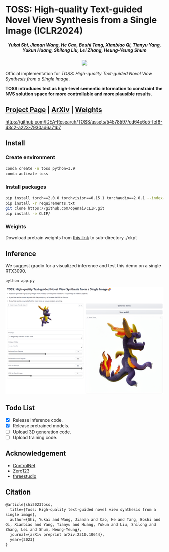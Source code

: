 # TOSS: High-quality Text-guided Novel View Synthesis from a Single Image (ICLR2024)

#####  <p align="center"> Yukai Shi, Jianan Wang, He Cao, Boshi Tang, Xianbiao Qi, Tianyu Yang, Yukun Huang, Shilong Liu, Lei Zhang, Heung-Yeung Shum
<p align="center">
  <img src="https://toss3d.github.io/figures/teaser.png"/>
</p>

Official implementation for *TOSS: High-quality Text-guided Novel View Synthesis from a Single Image*.

**TOSS introduces text as high-level sementic information to constraint the NVS solution space for more controllable and more plausible  results.**

## [Project Page](https://toss3d.github.io/) | [ArXiv](https://arxiv.org/abs/2310.10644) | [Weights](https://huggingface.co/shiyukai/TOSS)


https://github.com/IDEA-Research/TOSS/assets/54578597/cd64c6c5-fef8-43c2-a223-7930ad6a71b7


## Install

### Create environment
```bash
conda create -n toss python=3.9
conda activate toss
```

### Install packages
```bash
pip install torch==2.0.0 torchvision==0.15.1 torchaudio==2.0.1 --index-url https://download.pytorch.org/whl/cu118
pip install -r requirements.txt
git clone https://github.com/openai/CLIP.git
pip install -e CLIP/
```
### Weights
Download pretrain weights from [this link](https://huggingface.co/shiyukai/TOSS) to sub-directory ./ckpt

## Inference

We suggest gradio for a visualized inference and test this demo on a single RTX3090.

```
python app.py
```

![image](assets/gradio.png)


## Todo List
- [x] Release inference code.
- [x] Release pretrained models.
- [ ] Upload 3D generation code.
- [ ] Upload training code.

## Acknowledgement
- [ControlNet](https://github.com/lllyasviel/ControlNet/)
- [Zero123](https://github.com/cvlab-columbia/zero123/)
- [threestudio](https://github.com/threestudio-project/threestudio)

## Citation

```
@article{shi2023toss,
  title={Toss: High-quality text-guided novel view synthesis from a single image},
  author={Shi, Yukai and Wang, Jianan and Cao, He and Tang, Boshi and Qi, Xianbiao and Yang, Tianyu and Huang, Yukun and Liu, Shilong and Zhang, Lei and Shum, Heung-Yeung},
  journal={arXiv preprint arXiv:2310.10644},
  year={2023}
}
```
